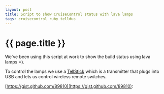 ```yaml
---
layout: post
title: Script to show CruiseControl status with lava lamps
tags: cruisecontrol ruby telldus
---
```


{{ page.title }}
====

We've been using this script at work to show the build status using lava lamps =).

To control the lamps we use a [TellStick](http://www.telldus.se/products/tellstick)
which is a transmitter that plugs into USB and lets us control wireless remote switches.

[https://gist.github.com/89810](https://gist.github.com/89810):
<script src="https://gist.github.com/89810.js">
</script>

